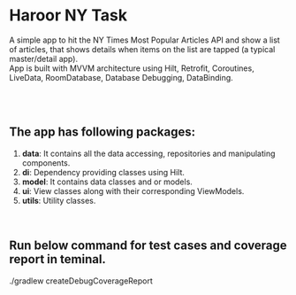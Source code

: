 # Haroor NY Task

A simple app to hit the NY Times Most Popular Articles API and show a list of articles, that shows details when items on the list are tapped (a typical master/detail app). 
<br>
App is built with MVVM architecture using Hilt, Retrofit, Coroutines, LiveData, RoomDatabase, Database Debugging, DataBinding.

<br>

<br>

## The app has following packages:
1. **data**: It contains all the data accessing, repositories and manipulating components.
2. **di**: Dependency providing classes using Hilt.
3. **model**: It contains data classes and or models.
4. **ui**: View classes along with their corresponding ViewModels.
5. **utils**: Utility classes.

<br>

## Run below command for test cases and coverage report in teminal.

./gradlew createDebugCoverageReport


